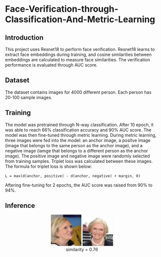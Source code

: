 # Face-Verification-through-Classification-And-Metric-Learning
## Introduction
This project uses Resnet18 to perform face verification. Resnet18 learns to extract face embeddings during training, and cosine similarities between embeddings are calculated to measure face similarities. The verification performance is evaluated through AUC score.
## Dataset
The dataset contains images for 4000 different person. Each person has 20-100 sample images.
## Training
The model was pretrained through N-way classification. After 10 epoch, it was able to reach 66% classification accuracy and 90% AUC score. 
The model was then fine-tuned through metric learning. During metric learning, three images were fed into the model: an anchor image, a positve image (image that belongs to the same person as the anchor image), and a negative image (iamge that belongs to a different person as the anchor image). The positive image and negative image were randomly selected from training samples. Triplet loss was calculated between these images. The formula for triplet loss is shown below: 
```
L = max(d(anchor, positive) - d(anchor, negative) + margin, 0)
```
Aftering fine-tuning for 2 epochs, the AUC score was raised from 90% to 94%.
## Inference

<div align="center">
  <img src="result/positive_1.jpg" width="100"/>
  <img src="result/positive_2.jpg" width="100"/>
</div>

<div align="center">
  similarity = 0.76
</div>
